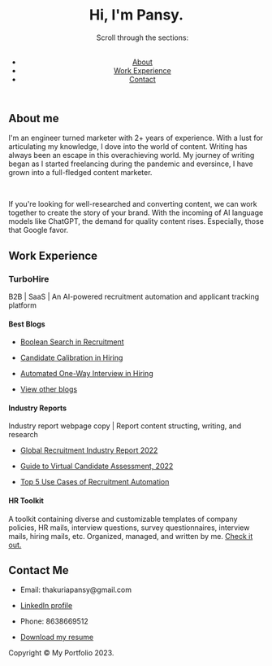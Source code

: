 <html>
<head>
	<title>Pansy's Portfolio</title>
	<meta name="viewport" content="width=device-width, initial-scale=1.0">
	<link rel="stylesheet" href="style.css">
</head>
<body>
	<header>
		<h1>Hi, I'm Pansy.</h1>
		<nav>
			<ul>
				<p>Scroll through the sections:</p>
				<br>
				<li><a href="#about">About</a></li>
				<li><a href="#workexperience">Work Experience</a></li>
				<li><a href="#contact">Contact</a></li>
			</ul>
		</nav>
	</header>
	<main>
		<section id="about">
			<h2>About me</h2>
			<p>I'm an engineer turned marketer with 2+ years of experience. With a lust for articulating my knowledge, I dove into the world of content. Writing has always been an escape in this overachieving world. My journey of writing began as I started freelancing during the pandemic and eversince, I have grown into a full-fledged content marketer.</p>
			<br>
			<p>If you're looking for well-researched and converting content, we can work together to create the story of your brand. With the incoming of AI language models like ChatGPT, the demand for quality content rises. Especially, those that Google favor. </p>
		</section>
		<section id="workexperience">
			<h2>Work Experience</h2>
			<h3>TurboHire</h3>
				<p>B2B | SaaS | An AI-powered recruitment automation and applicant tracking platform</p>
			<h4>Best Blogs</h4>
			<ul>
				<li><p><a href="https://turbohire.co/resources/blog/step-by-step-guide-to-boolean-search-in-candidate-discovery-of-hiring/" target="_blank">Boolean Search in Recruitment</a></p></li>
				<li><p><a href="https://turbohire.co/resources/blog/what-is-candidate-calibration-in-screening-stage-of-hiring/" target="_blank">Candidate Calibration in Hiring</a></p></li>
				<li><p><a href="https://turbohire.co/resources/blog/what-is-automated-one-way-interview-how-to-automate-interviews/" target="_blank">Automated One-Way Interview in Hiring</a></p></li>
				<li><p><a href="https://turbohire.co/resources/author/pansy/" target="_blank">View other blogs</a></p></li>
			</ul>
			<h4>Industry Reports</h4>
			<p>Industry report webpage copy | Report content structing, writing, and research</p>
			<ul>
				<li><p><a href="https://turbohire.co/resources/industry-reports/the-present-of-hiring/" target="_blank">Global Recruitment Industry Report 2022</a></p></li>
				<li><p><a href="https://turbohire.co/resources/industry-reports/guide-to-virtual-candidate-assessment-in-2022/" target="_blank">Guide to Virtual Candidate Assessment, 2022</a></p></li>
				<li><p><a href="https://turbohire.co/resources/industry-reports/top-5-use-cases-in-recruitment-automation/" target="_blank">Top 5 Use Cases of Recruitment Automation</a></p></li>
			</ul>
			<h4>HR Toolkit</h4>
			<p>A toolkit containing diverse and customizable templates of company policies, HR mails, interview questions, survey questionnaires, interview mails, hiring mails, etc. Organized, managed, and written by me. <a href="https://turbohire.co/hr-toolkit/" target="_blank">Check it out.</a></p>
		</section>
		<section id="contact">
			<h2>Contact Me</h2>
			<ul>
				<li><p>Email: thakuriapansy@gmail.com</p></li>
				<li><p><a href="https://www.linkedin.com/in/pansythakuria/" target="_blank">LinkedIn profile</a></p></li>
				<li><p>Phone: 8638669512</p></li>
				<li><p><a href="Pansy Thakuria Resume 2023.pdf" download>Download my resume</a></p></li>
			</ul>
		</section>
	</main>
	<footer>
		<p>Copyright © My Portfolio 2023.</p>
	</footer>
</body>
</html>
